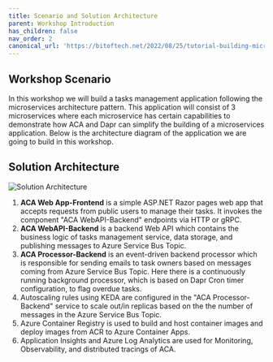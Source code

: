 ```yaml
---
title: Scenario and Solution Architecture  
parent: Workshop Introduction
has_children: false
nav_order: 2
canonical_url: 'https://bitoftech.net/2022/08/25/tutorial-building-microservice-applications-azure-container-apps-dapr/'
---
```


## Workshop Scenario

In this workshop we will build a tasks management application following the microservices architecture pattern. This application will consist of 3 microservices where each microservice has certain capabilities to demonstrate how ACA and Dapr can simplify the building of a microservices application. Below is the architecture diagram of the application we are going to build in this workshop.

## Solution Architecture 

![Solution Architecture](../../assets/images/00-workshop-intro/ACA-Architecture-workshop.jpg)

1. **ACA Web App-Frontend** is a simple ASP.NET Razor pages web app that accepts requests from public users to manage their tasks. It invokes the component "ACA WebAPI-Backend" endpoints via HTTP or gRPC.
2. **ACA WebAPI-Backend** is a backend Web API which contains the business logic of tasks management service, data storage, and publishing messages to Azure Service Bus Topic.
3. **ACA Processor-Backend** is an event-driven backend processor which is responsible for sending emails to task owners based on messages coming from Azure Service Bus Topic. Here there is a continuously running background processor, which is based on Dapr Cron timer configuration, to flag overdue tasks.
4. Autoscaling rules using KEDA are configured in the "ACA Processor-Backend" service to scale out/in replicas based on the the number of messages in the Azure Service Bus Topic. 
5. Azure Container Registry is used to build and host container images and deploy images from ACR to Azure Container Apps.
6. Application Insights and Azure Log Analytics are used for Monitoring, Observability, and distributed tracings of ACA.
